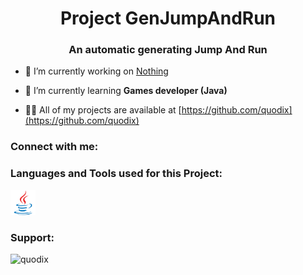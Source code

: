 <h1 align="center">Project GenJumpAndRun</h1>
<h3 align="center">An automatic generating Jump And Run</h3>

- 🔭 I’m currently working on [Nothing](https://github.com/quodix)

- 🌱 I’m currently learning **Games developer (Java)**

- 👨‍💻 All of my projects are available at [https://github.com/quodix](https://github.com/quodix)

<h3 align="left">Connect with me:</h3>
<p align="left">
</p>

<h3 align="left">Languages and Tools used for this Project:</h3>
<p align="left"> <a href="https://www.java.com" target="_blank" rel="noreferrer"> <img src="https://raw.githubusercontent.com/devicons/devicon/master/icons/java/java-original.svg" alt="java" width="40" height="40"/> </a> </p>

<h3 align="left">Support:</h3>
<p><a href="https://www.buymeacoffee.com/quodix"> <img align="left" src="https://cdn.buymeacoffee.com/buttons/v2/default-yellow.png" height="50" width="210" alt="quodix" /></a></p><br><br>
